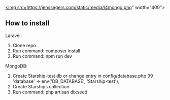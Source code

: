 <a href="https://laravel.com" target="_blank"><img src=https://jenssegers.com/static/media/l4mongo.png" width="400"></a>

## How to install

Laravel:
1) Clone repo
2) Run command: composer install
3) Run command: npm run dev

MongoDB:

1) Create Starship-test db or change entry in config/database.php 99 'database' => env('DB_DATABASE', 'Starship-test'),
2) Create Starships collection
3) Run command: php artisan db:seed
